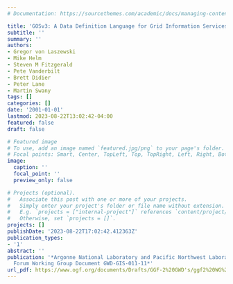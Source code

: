```yaml
---
# Documentation: https://sourcethemes.com/academic/docs/managing-content/

title: 'GOSv3: A Data Definition Language for Grid Information Services'
subtitle: ''
summary: ''
authors:
- Gregor von Laszewski
- Mike Helm
- Steven M Fitzgerald
- Pete Vanderbilt
- Brett Didier
- Peter Lane
- Martin Swany
tags: []
categories: []
date: '2001-01-01'
lastmod: 2023-08-22T13:02:42-04:00
featured: false
draft: false

# Featured image
# To use, add an image named `featured.jpg/png` to your page's folder.
# Focal points: Smart, Center, TopLeft, Top, TopRight, Left, Right, BottomLeft, Bottom, BottomRight.
image:
  caption: ''
  focal_point: ''
  preview_only: false

# Projects (optional).
#   Associate this post with one or more of your projects.
#   Simply enter your project's folder or file name without extension.
#   E.g. `projects = ["internal-project"]` references `content/project/deep-learning/index.md`.
#   Otherwise, set `projects = []`.
projects: []
publishDate: '2023-08-22T17:02:42.412363Z'
publication_types:
- '1'
abstract: ''
publication: '*Argonne National Laboratory and Pacific Northwest Laboratory and Grid
  Forum Working Group Document GWD-GIS-011-11*'
url_pdf: https://www.ogf.org/documents/Drafts/GGF-2%20GWD's/ggf2%20WG%20Docs/gis-wg-021-002.pdf
---
```

